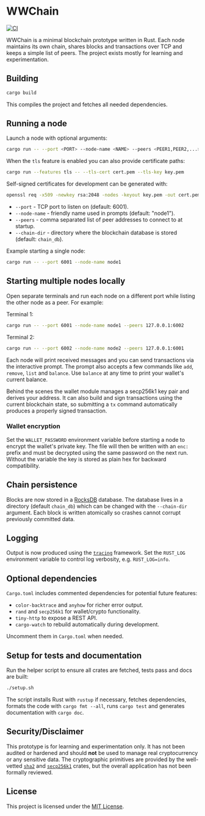 # WWChain

[![CI](https://github.com/OWNER/wwchain/actions/workflows/ci.yml/badge.svg)](https://github.com/OWNER/wwchain/actions/workflows/ci.yml)

WWChain is a minimal blockchain prototype written in Rust. Each node maintains its own chain, shares blocks and transactions over TCP and keeps a simple list of peers. The project exists mostly for learning and experimentation.

## Building

```bash
cargo build
```

This compiles the project and fetches all needed dependencies.

## Running a node

Launch a node with optional arguments:

```bash
cargo run -- --port <PORT> --node-name <NAME> --peers <PEER1,PEER2,...> --chain-dir <DIR>
```

When the `tls` feature is enabled you can also provide certificate paths:

```bash
cargo run --features tls -- --tls-cert cert.pem --tls-key key.pem
```

Self-signed certificates for development can be generated with:

```bash
openssl req -x509 -newkey rsa:2048 -nodes -keyout key.pem -out cert.pem -days 365
```

- `--port` - TCP port to listen on (default: 6001).
- `--node-name` - friendly name used in prompts (default: "node1").
- `--peers` - comma separated list of peer addresses to connect to at startup.
- `--chain-dir` - directory where the blockchain database is stored (default: `chain_db`).

Example starting a single node:

```bash
cargo run -- --port 6001 --node-name node1
```

## Starting multiple nodes locally

Open separate terminals and run each node on a different port while listing the other node as a peer. For example:

Terminal 1:

```bash
cargo run -- --port 6001 --node-name node1 --peers 127.0.0.1:6002
```

Terminal 2:

```bash
cargo run -- --port 6002 --node-name node2 --peers 127.0.0.1:6001
```

Each node will print received messages and you can send transactions via the interactive prompt.
The prompt also accepts a few commands like `add`, `remove`, `list` and `balance`.
Use `balance` at any time to print your wallet's current balance.

Behind the scenes the wallet module manages a secp256k1 key pair and derives
your address. It can also build and sign transactions using the current
blockchain state, so submitting a `tx` command automatically produces a
properly signed transaction.

### Wallet encryption

Set the `WALLET_PASSWORD` environment variable before starting a node to
encrypt the wallet's private key. The file will then be written with an
`enc:` prefix and must be decrypted using the same password on the next
run. Without the variable the key is stored as plain hex for backward
compatibility.

## Chain persistence

Blocks are now stored in a [RocksDB](https://crates.io/crates/rocksdb) database. The database lives in a directory (default `chain_db`) which can be changed with the `--chain-dir` argument. Each block is written atomically so crashes cannot corrupt previously committed data.

## Logging

Output is now produced using the [`tracing`](https://crates.io/crates/tracing) framework. Set the `RUST_LOG` environment variable to control log verbosity, e.g. `RUST_LOG=info`.

## Optional dependencies

`Cargo.toml` includes commented dependencies for potential future features:

- `color-backtrace` and `anyhow` for richer error output.
- `rand` and `secp256k1` for wallet/crypto functionality.
- `tiny-http` to expose a REST API.
- `cargo-watch` to rebuild automatically during development.

Uncomment them in `Cargo.toml` when needed.


## Setup for tests and documentation

Run the helper script to ensure all crates are fetched, tests pass and docs are built:

```bash
./setup.sh
```

The script installs Rust with `rustup` if necessary, fetches dependencies,
formats the code with `cargo fmt --all`, runs `cargo test` and generates
documentation with `cargo doc`.

## Security/Disclaimer

This prototype is for learning and experimentation only. It has not been audited or hardened and should **not** be used to manage real cryptocurrency or any sensitive data.
The cryptographic primitives are provided by the well-vetted
[`sha2`](https://crates.io/crates/sha2) and
[`secp256k1`](https://crates.io/crates/secp256k1) crates, but the overall
application has not been formally reviewed.

## License

This project is licensed under the [MIT License](LICENSE).
